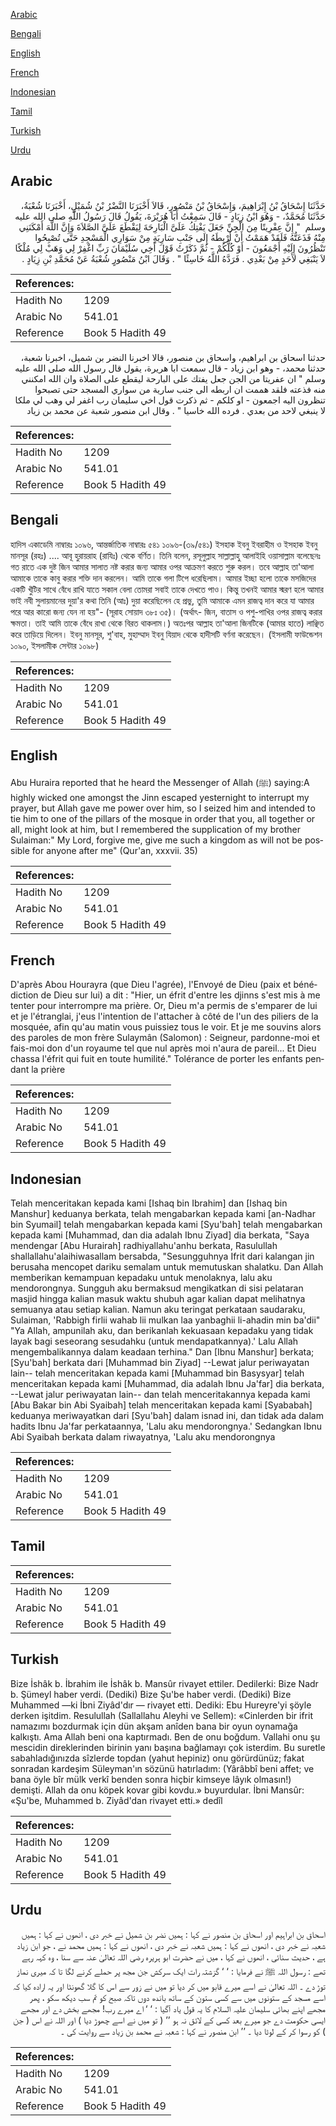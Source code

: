 [Arabic](#arabic)

[Bengali](#bengali)

[English](#english)

[French](#french)

[Indonesian](#indonesian)

[Tamil](#tamil)

[Turkish](#turkish)

[Urdu](#urdu)

## Arabic


<div dir="rtl" lang="ar" style={{fontSize:'larger',backgroundColor:'#f8f9fa',padding:20}}>
حَدَّثَنَا إِسْحَاقُ بْنُ إِبْرَاهِيمَ، وَإِسْحَاقُ بْنُ مَنْصُورٍ، قَالاَ أَخْبَرَنَا النَّضْرُ بْنُ شُمَيْلٍ، أَخْبَرَنَا شُعْبَةُ، حَدَّثَنَا مُحَمَّدٌ، - وَهُوَ ابْنُ زِيَادٍ - قَالَ سَمِعْتُ أَبَا هُرَيْرَةَ، يَقُولُ قَالَ رَسُولُ اللَّهِ صلى الله عليه وسلم ‏ "‏ إِنَّ عِفْرِيتًا مِنَ الْجِنِّ جَعَلَ يَفْتِكُ عَلَىَّ الْبَارِحَةَ لِيَقْطَعَ عَلَىَّ الصَّلاَةَ وَإِنَّ اللَّهَ أَمْكَنَنِي مِنْهُ فَذَعَتُّهُ فَلَقَدْ هَمَمْتُ أَنْ أَرْبِطَهُ إِلَى جَنْبِ سَارِيَةٍ مِنْ سَوَارِي الْمَسْجِدِ حَتَّى تُصْبِحُوا تَنْظُرُونَ إِلَيْهِ أَجْمَعُونَ - أَوْ كُلُّكُمْ - ثُمَّ ذَكَرْتُ قَوْلَ أَخِي سُلَيْمَانَ رَبِّ اغْفِرْ لِي وَهَبْ لِي مُلْكًا لاَ يَنْبَغِي لأَحَدٍ مِنْ بَعْدِي ‏.‏ فَرَدَّهُ اللَّهُ خَاسِئًا ‏"‏ ‏.‏ وَقَالَ ابْنُ مَنْصُورٍ شُعْبَةُ عَنْ مُحَمَّدِ بْنِ زِيَادٍ ‏.‏
</div>
<div style={{backgroundColor:'#f8f9fa',padding:20, marginBottom: 10}}><table> <thead> <tr> <th>References:</th> <th></th> </tr> </thead> <tbody><tr><td>Hadith No</td><td>1209</td></tr><tr><td>Arabic No</td><td>541.01</td></tr><tr><td>Reference</td><td>Book 5 Hadith 49</td></tr></tbody></table></div>


<div dir="rtl" lang="ar" style={{fontSize:'larger',backgroundColor:'#f8f9fa',padding:20}}>
حدثنا اسحاق بن ابراهيم، واسحاق بن منصور، قالا اخبرنا النضر بن شميل، اخبرنا شعبة، حدثنا محمد، - وهو ابن زياد - قال سمعت ابا هريرة، يقول قال رسول الله صلى الله عليه وسلم " ان عفريتا من الجن جعل يفتك على البارحة ليقطع على الصلاة وان الله امكنني منه فذعته فلقد هممت ان اربطه الى جنب سارية من سواري المسجد حتى تصبحوا تنظرون اليه اجمعون - او كلكم - ثم ذكرت قول اخي سليمان رب اغفر لي وهب لي ملكا لا ينبغي لاحد من بعدي . فرده الله خاسيا " . وقال ابن منصور شعبة عن محمد بن زياد
</div>
<div style={{backgroundColor:'#f8f9fa',padding:20, marginBottom: 10}}><table> <thead> <tr> <th>References:</th> <th></th> </tr> </thead> <tbody><tr><td>Hadith No</td><td>1209</td></tr><tr><td>Arabic No</td><td>541.01</td></tr><tr><td>Reference</td><td>Book 5 Hadith 49</td></tr></tbody></table></div>

## Bengali


<div dir="ltr" lang="bn" style={{fontSize:'larger',backgroundColor:'#f8f9fa',padding:20}}>
হাদিস একাডেমি নাম্বারঃ ১০৯৬, আন্তর্জাতিক নাম্বারঃ ৫৪১ ১০৯৬-(৩৯/৫৪১) ইসহাক ইবনু ইবরাহীম ও ইসহাক ইবনু মানসূর (রহঃ) .... আবূ হুরায়রাহ (রাযিঃ) থেকে বর্ণিত। তিনি বলেন, রসূলুল্লাহ সাল্লাল্লাহু আলাইহি ওয়াসাল্লাম বলেছেনঃ গত রাতে এক দুষ্ট জিন আমার সালাত নষ্ট করার জন্য আমার ওপর আক্রমণ করতে শুরু করল। তবে আল্লাহ তা'আলা আমাকে তাকে কাবু করার শক্তি দান করলেন। আমি তাকে গলা টিপে ধরেছিলাম। আমার ইচ্ছা হলো তাকে মসজিদের একটি খুঁটির সাথে বেঁধে রাখি যাতে সকাল বেলা তোমরা সবাই তাকে দেখতে পাও। কিন্তু তখনই আমার স্মরণ হলে আমার ভাই নবী সুলায়মানের দুয়া'র কথা তিনি (আঃ) দুয়া করেছিলেন হে প্রভু, তুমি আমাকে এমন রাজত্ব দান করে যা আমার পরে আর কারো জন্য যেন না হয়"- (সূরাহ সোয়াদ ৩৮ঃ ৩৫)। (অর্থাৎ- জিন, বাতাস ও পশু-পাখির ওপর রাজত্ব করার ক্ষমতা। তাই আমি তাকে বেঁধে রাখা থেকে বিরত থাকলাম।) অতঃপর আল্লাহ তা'আলা জিনটিকে (আমার হাতে) লাঞ্ছিত করে তাড়িয়ে দিলেন। ইবনু মানসূর, শু'বাহ, মুহাম্মাদ ইবনু যিয়াদ থেকে হাদীসটি বর্ণনা করেছেন। (ইসলামী ফাউন্ডেশন ১০৯০, ইসলামীক সেন্টার ১০৯৮)
</div>
<div style={{backgroundColor:'#f8f9fa',padding:20, marginBottom: 10}}><table> <thead> <tr> <th>References:</th> <th></th> </tr> </thead> <tbody><tr><td>Hadith No</td><td>1209</td></tr><tr><td>Arabic No</td><td>541.01</td></tr><tr><td>Reference</td><td>Book 5 Hadith 49</td></tr></tbody></table></div>

## English


<div dir="ltr" lang="en" style={{fontSize:'larger',backgroundColor:'#f8f9fa',padding:20}}>
Abu Huraira reported that he heard the Messenger of Allah (ﷺ) saying:A highly wicked one amongst the Jinn escaped yesternight to interrupt my prayer, but Allah gave me power over him, so I seized him and intended to tie him to one of the pillars of the mosque in order that you, all together or all, might look at him, but I remembered the supplication of my brother Sulaiman:" My Lord, forgive me, give me such a kingdom as will not be possible for anyone after me" (Qur'an, xxxvii. 35)
</div>
<div style={{backgroundColor:'#f8f9fa',padding:20, marginBottom: 10}}><table> <thead> <tr> <th>References:</th> <th></th> </tr> </thead> <tbody><tr><td>Hadith No</td><td>1209</td></tr><tr><td>Arabic No</td><td>541.01</td></tr><tr><td>Reference</td><td>Book 5 Hadith 49</td></tr></tbody></table></div>

## French


<div dir="ltr" lang="fr" style={{fontSize:'larger',backgroundColor:'#f8f9fa',padding:20}}>
D'après Abou Hourayra (que Dieu l'agrée), l'Envoyé de Dieu (paix et bénédiction de Dieu sur lui) a dit : "Hier, un éfrit d'entre les djinns s'est mis à me tenter pour interrompre ma prière. Or, Dieu m'a permis de s'emparer de lui et je l'étranglai, j'eus l'intention de l'attacher à côté de l'un des piliers de la mosquée, afin qu'au matin vous puissiez tous le voir. Et je me souvins alors des paroles de mon frère Sulaymân (Salomon) : Seigneur, pardonne-moi et fais-moi don d'un royaume tel que nul après moi n'aura de pareil... Et Dieu chassa l'éfrit qui fuit en toute humilité." Tolérance de porter les enfants pendant la prière
</div>
<div style={{backgroundColor:'#f8f9fa',padding:20, marginBottom: 10}}><table> <thead> <tr> <th>References:</th> <th></th> </tr> </thead> <tbody><tr><td>Hadith No</td><td>1209</td></tr><tr><td>Arabic No</td><td>541.01</td></tr><tr><td>Reference</td><td>Book 5 Hadith 49</td></tr></tbody></table></div>

## Indonesian


<div dir="ltr" lang="id" style={{fontSize:'larger',backgroundColor:'#f8f9fa',padding:20}}>
Telah menceritakan kepada kami [Ishaq bin Ibrahim] dan [Ishaq bin Manshur] keduanya berkata, telah mengabarkan kepada kami [an-Nadhar bin Syumail] telah mengabarkan kepada kami [Syu'bah] telah mengabarkan kepada kami [Muhammad, dan dia adalah Ibnu Ziyad] dia berkata, "Saya mendengar [Abu Hurairah] radhiyallahu'anhu berkata, Rasulullah shallallahu'alaihiwasallam bersabda, "Sesungguhnya Ifrit dari kalangan jin berusaha mencopet dariku semalam untuk memutuskan shalatku. Dan Allah memberikan kemampuan kepadaku untuk menolaknya, lalu aku mendorongnya. Sungguh aku bermaksud mengikatkan di sisi pelataran masjid hingga kalian masuk waktu shubuh agar kalian dapat melihatnya semuanya atau setiap kalian. Namun aku teringat perkataan saudaraku, Sulaiman, 'Rabbigh firlii wahab lii mulkan laa yanbaghii li-ahadin min ba'dii" "Ya Allah, ampunilah aku, dan berikanlah kekuasaan kepadaku yang tidak layak bagi seseorang sesudahku (untuk mendapatkannya).' Lalu Allah mengembalikannya dalam keadaan terhina." Dan [Ibnu Manshur] berkata; [Syu'bah] berkata dari [Muhammad bin Ziyad] --Lewat jalur periwayatan lain-- telah menceritakan kepada kami [Muhammad bin Basysyar] telah menceritakan kepada kami [Muhammad, dia adalah Ibnu Ja'far] dia berkata, --Lewat jalur periwayatan lain-- dan telah menceritakannya kepada kami [Abu Bakar bin Abi Syaibah] telah menceritakan kepada kami [Syababah] keduanya meriwayatkan dari [Syu'bah] dalam isnad ini, dan tidak ada dalam hadits Ibnu Ja'far perkataannya, 'Lalu aku mendorongnya.' Sedangkan Ibnu Abi Syaibah berkata dalam riwayatnya, 'Lalu aku mendorongnya
</div>
<div style={{backgroundColor:'#f8f9fa',padding:20, marginBottom: 10}}><table> <thead> <tr> <th>References:</th> <th></th> </tr> </thead> <tbody><tr><td>Hadith No</td><td>1209</td></tr><tr><td>Arabic No</td><td>541.01</td></tr><tr><td>Reference</td><td>Book 5 Hadith 49</td></tr></tbody></table></div>

## Tamil


<div dir="ltr" lang="ta" style={{fontSize:'larger',backgroundColor:'#f8f9fa',padding:20}}>

</div>
<div style={{backgroundColor:'#f8f9fa',padding:20, marginBottom: 10}}><table> <thead> <tr> <th>References:</th> <th></th> </tr> </thead> <tbody><tr><td>Hadith No</td><td>1209</td></tr><tr><td>Arabic No</td><td>541.01</td></tr><tr><td>Reference</td><td>Book 5 Hadith 49</td></tr></tbody></table></div>

## Turkish


<div dir="ltr" lang="tr" style={{fontSize:'larger',backgroundColor:'#f8f9fa',padding:20}}>
Bize İshâk b. İbrahim ile İshâk b. Mansûr rivayet ettiler. Dedilerki: Bize Nadr b. Şümeyl haber verdi. (Dediki) Bize Şu'be haber verdi. (Dediki) Bize Muhammed —ki İbni Ziyâd'dır — rivayet etti. Dediki: Ebu Hureyre'yi şöyle derken işitdim. Resulullah (Sallallahu Aleyhi ve Sellem): «Cinlerden bir ifrit namazımı bozdurmak için dün akşam anîden bana bir oyun oynamağa kalkıştı. Ama Allah beni ona kaptırmadı. Ben de onu boğdum. Vallahi onu şu mescidin direklerinden birinin yanı başına bağlamayı çok isterdim. Bu suretle sabahladığınızda sîzlerde topdan (yahut hepiniz) onu görürdünüz; fakat sonradan kardeşim Süleyman'ın sözünü hatırladım: (Yârâbbî beni affet; ve bana öyle bîr mülk verkî benden sonra hiçbir kimseye lâyık olmasın!) demişti. Allah da onu köpek kovar gibi kovdu.» buyurdular. İbni Mansûr: «Şu'be, Muhammed b. Ziyâd'dan rivayet etti.» dedîl
</div>
<div style={{backgroundColor:'#f8f9fa',padding:20, marginBottom: 10}}><table> <thead> <tr> <th>References:</th> <th></th> </tr> </thead> <tbody><tr><td>Hadith No</td><td>1209</td></tr><tr><td>Arabic No</td><td>541.01</td></tr><tr><td>Reference</td><td>Book 5 Hadith 49</td></tr></tbody></table></div>

## Urdu


<div dir="rtl" lang="ur" style={{fontSize:'larger',backgroundColor:'#f8f9fa',padding:20}}>
اسحاق بن ابراہیم اور اسحاق بن منصور نے کہا : ہمیں نضر بن شمیل نے خبر دی ، انھوں نے کہا : ہمیں شعبہ نے خبر دی ، انھوں نے کہا : ہمیں شعبہ نے خبر دی ، انھوں نے کہا : ہمیں محمد نے ، جو ابن زیاد ہے ، حدیث سنائی ، انھوں نے کہا ، میں نے حضرت ابو ہریرہ رضی اللہ تعالیٰ عنہ سے سنا ، وہ کہہ رہے تھے : رسول اللہ ﷺ نے فرمایا : ‘ ‘ گزشتہ رات ایک سرکش جن مجھ پر حملے کرنے لگا تا کہ میری نماز توڑ دے ۔ اللہ تعالیٰ نے اسے میرے قابو میں کر دیا تو میں نے زور سے اس کا گلا گھونٹا اور یہ ارادہ کیا کہ اسے مسجد کے ستونوں میں سے کسی ستون کے ساتھ باندھ دوں تاکہ صبح کو تم سب دیکھ سکو ، پھر مجھے اپنے بھائی سلیمان علیہ السلام کا یہ قول یاد آگیا : ‘ ‘ اے میرے رب! مجھے بخش دے اور مجھے ایسی حکومت دے جو میرے بعد کسی کے لائق نہ ہو ’’ ( تو میں نے اسے چھوڑ دیا ) اور اللہ نے اس ( جن ) کو رسوا کر کے لوٹا دیا ۔ ’’ ابن منصور نے کہا : شعبہ نے محمد بن زیاد سے روایت کی ۔
</div>
<div style={{backgroundColor:'#f8f9fa',padding:20, marginBottom: 10}}><table> <thead> <tr> <th>References:</th> <th></th> </tr> </thead> <tbody><tr><td>Hadith No</td><td>1209</td></tr><tr><td>Arabic No</td><td>541.01</td></tr><tr><td>Reference</td><td>Book 5 Hadith 49</td></tr></tbody></table></div>